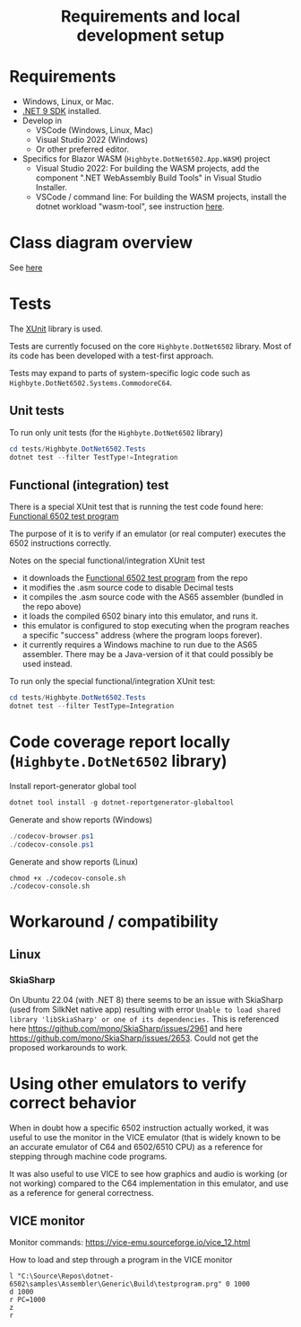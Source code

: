 <h1 align="center">Requirements and local development setup</h1>

# Requirements
- Windows, Linux, or Mac.
- [.NET 9 SDK](https://dotnet.microsoft.com/download/dotnet/9.0) installed.
- Develop in 
  - VSCode (Windows, Linux, Mac)
  - Visual Studio 2022 (Windows)
  - Or other preferred editor.
- Specifics for Blazor WASM (`Highbyte.DotNet6502.App.WASM`) project
  - Visual Studio 2022: For building the WASM projects, add the component ".NET WebAssembly Build Tools" in Visual Studio Installer.
  - VSCode / command line: For building the WASM projects, install the dotnet workload "wasm-tool", see instruction [here](https://learn.microsoft.com/en-us/aspnet/core/blazor/tooling?view=aspnetcore-9.0&pivots=windows#net-webassembly-build-tools).

# Class diagram overview
See [here](SYSYEM_DIAGRAM.md)

# Tests
The [XUnit](https://xunit.net/) library is used.

Tests are currently focused on the core `Highbyte.DotNet6502` library. Most of its code has been developed with a test-first approach.

Tests may expand to parts of system-specific logic code such as `Highbyte.DotNet6502.Systems.CommodoreC64`.

## Unit tests
To run only unit tests (for the `Highbyte.DotNet6502` library)

```powershell
cd tests/Highbyte.DotNet6502.Tests
dotnet test --filter TestType!=Integration
```

## Functional (integration) test
There is a special XUnit test that is running the test code found here: [Functional 6502 test program](https://github.com/Klaus2m5/6502_65C02_functional_tests/blob/master/6502_functional_test.a65)

The purpose of it is to verify if an emulator (or real computer) executes the 6502 instructions correctly.

Notes on the special functional/integration XUnit test 
- it downloads the [Functional 6502 test program](https://github.com/Klaus2m5/6502_65C02_functional_tests/blob/master/6502_functional_test.a65) from the repo
- it modifies the .asm source code to disable Decimal tests
- it compiles the .asm source code with the AS65 assembler (bundled in the repo above)
- it loads the compiled 6502 binary into this emulator, and runs it.
- this emulator is configured to stop executing when the program reaches a specific "success" address (where the program loops forever).
- it currently requires a Windows machine to run due to the AS65 assembler. There may be a Java-version of it that could possibly be used instead.

To run only the special functional/integration XUnit test:

```powershell
cd tests/Highbyte.DotNet6502.Tests
dotnet test --filter TestType=Integration
```

# Code coverage report locally (`Highbyte.DotNet6502` library)

Install report-generator global tool
```powershell
dotnet tool install -g dotnet-reportgenerator-globaltool
```

Generate and show reports (Windows)
```powershell
./codecov-browser.ps1
./codecov-console.ps1
```

Generate and show reports (Linux)
```shell
chmod +x ./codecov-console.sh
./codecov-console.sh
```

# Workaround / compatibility 

##  Linux
### SkiaSharp
On Ubuntu 22.04 (with .NET 8) there seems to be an issue with SkiaSharp (used from SilkNet native app) resulting with error `Unable to load shared library 'libSkiaSharp' or one of its dependencies.` This is referenced here https://github.com/mono/SkiaSharp/issues/2961 and here https://github.com/mono/SkiaSharp/issues/2653. Could not get the proposed workarounds to work.


# Using other emulators to verify correct behavior
When in doubt how a specific 6502 instruction actually worked, it was useful to use the monitor in the VICE emulator (that is widely known to be an accurate emulator of C64 and 6502/6510 CPU) as a reference for stepping through machine code programs.

It was also useful to use VICE to see how graphics and audio is working (or not working) compared to the C64 implementation in this emulator, and use as a reference for general correctness.

## VICE monitor
Monitor commands: https://vice-emu.sourceforge.io/vice_12.html

How to load and step through a program in the VICE monitor
```
l "C:\Source\Repos\dotnet-6502\samples\Assembler\Generic\Build\testprogram.prg" 0 1000
d 1000
r PC=1000
z
r
```
